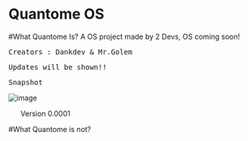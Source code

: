 # Quantome OS 

#What Quantome Is?
A OS project made by 2 Devs, OS coming soon! 
<pre>
Creators : Dankdev & Mr.Golem
</pre>
<pre>
Updates will be shown!!
</pre>

<pre>
Snapshot
</pre>


![image](https://user-images.githubusercontent.com/98686183/189289762-94bf44a6-d66d-4db3-8f5e-db322fea9cf6.png)
<ul>Version 0.0001</ul>

#What Quantome is not?

